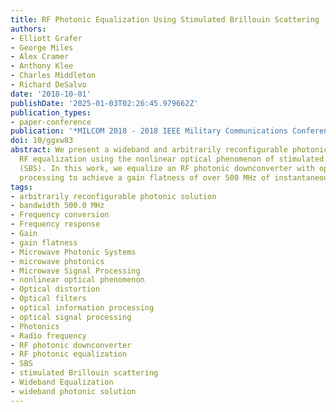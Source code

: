 ```yaml
---
title: RF Photonic Equalization Using Stimulated Brillouin Scattering
authors:
- Elliott Grafer
- George Miles
- Alex Cramer
- Anthony Klee
- Charles Middleton
- Richard DeSalvo
date: '2018-10-01'
publishDate: '2025-01-03T02:26:45.979662Z'
publication_types:
- paper-conference
publication: '*MILCOM 2018 - 2018 IEEE Military Communications Conference (MILCOM)*'
doi: 10/ggxw83
abstract: We present a wideband and arbitrarily reconfigurable photonic solution to
  RF equalization using the nonlinear optical phenomenon of stimulated Brillouin scattering
  (SBS). In this work, we equalize an RF photonic downconverter with optical signal
  processing to achieve a gain flatness of over 500 MHz of instantaneous bandwidth.
tags:
- arbitrarily reconfigurable photonic solution
- bandwidth 500.0 MHz
- Frequency conversion
- Frequency response
- Gain
- gain flatness
- Microwave Photonic Systems
- microwave photonics
- Microwave Signal Processing
- nonlinear optical phenomenon
- Optical distortion
- Optical filters
- optical information processing
- optical signal processing
- Photonics
- Radio frequency
- RF photonic downconverter
- RF photonic equalization
- SBS
- stimulated Brillouin scattering
- Wideband Equalization
- wideband photonic solution
---
```

